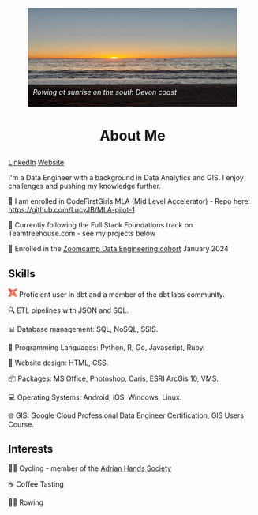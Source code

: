<figure style="position: relative; text-align: left;">
  <img src="rowing.JPG" alt="Rowing Image" width="100%" height="200" style="max-width: 100%;">
  <figcaption style="position: absolute; bottom: 0; left: 0; z-index: 1; padding: 10px; font-style: italic; color: white;"><p><i>Rowing at sunrise on the south Devon coast</i></p></figcaption>
</figure>



# <p align="center">About Me</p>


[LinkedIn](https://www.linkedin.com/in/lucy-bufton-23b8b827b/ "My LinkedIn Page")
[Website](https://www.lucyb.uk "My Website")

I'm a Data Engineer with a background in Data Analytics and GIS. I enjoy challenges and pushing my knowledge further.

🦄 I am enrolled in CodeFirstGirls MLA (Mid Level Accelerator) - Repo here: https://github.com/LucyJB/MLA-pilot-1 

🦄 Currently following the Full Stack Foundations track on Teamtreehouse.com - see my projects below

🦄 Enrolled in the [Zoomcamp Data Engineering cohort](https://github.com/DataTalksClub/data-engineering-zoomcamp "Link to Zoomcamp Course") January 2024

## Skills

<img src="images/dbt.png" alt="DBT Emoji" width="18" height="18"> Proficient user in dbt and a member of the dbt labs community.

🔍 ETL pipelines with JSON and SQL.

📊 Database management: SQL, NoSQL, SSIS.

🚀 Programming Languages: Python, R, Go, Javascript, Ruby.

🎨 Website design: HTML, CSS.

📦 Packages: MS Office, Photoshop, Caris, ESRI ArcGis 10, VMS.

💻 Operating Systems: Android, iOS, Windows, Linux.

🌐 GIS: Google Cloud Professional Data Engineer Certification, GIS Users Course.

## Interests

🚴‍♂️ Cycling - member of the [Adrian Hands Society](https://adrianhandssociety.com "About the society")

☕ Coffee Tasting

🚣‍♀️ Rowing
